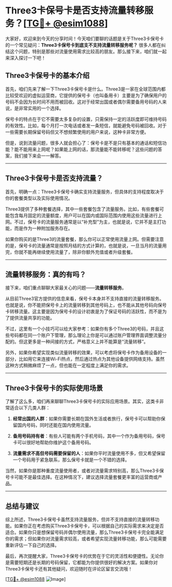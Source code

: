 # Three3卡保号卡是否支持流量转移服务？[[TG💪+ @esim1088](https://t.me/s/esim1088)]

大家好，欢迎来到今天的分享时间！今天咱们要聊的话题是关于Three3卡保号卡的一个常见疑问：**Three3卡保号卡到底支不支持流量转移服务呢？** 很多人都在纠结这个问题，特别是那些对流量使用需求比较高的朋友。那么接下来，咱们就一起来深入探讨一下吧！

## Three3卡保号卡的基本介绍

首先，咱们先来了解一下Three3卡保号卡是什么。Three3是一家在全球范围内都比较受欢迎的虚拟运营商，它提供的保号卡（也叫备用卡）主要是为了确保用户的号码不会因为长时间不用而被回收。这对于经常出国或者偶尔需要备用号码的人来说，是非常实用的一个选择。

保号卡的特点在于它不需要太多复杂的设置，只需保持一定的活跃度即可维持号码的有效性。比如，每个月打一次电话或者发一条短信，就能避免号码被回收。对于一些需要长期保留号码但又不想频繁使用的用户来说，这种卡非常方便。

但是，说到流量问题，很多人就会担心了：保号卡是不是只有基本的通话和短信功能？能不能用来上网呢？如果能上网的话，那流量能不能转移呢？这些问题的答案，我们接下来会一一解答。

---

## Three3卡保号卡是否支持流量？

首先，明确一点：Three3卡保号卡确实支持流量服务，但具体的支持程度取决于你的套餐类型以及实际使用情况。

Three3提供了多种套餐选择，其中一些套餐包含了流量服务。比如，有些套餐可能包含每月固定的流量额度，用户可以在国内或国际范围内使用这些流量进行上网。不过，保号卡的流量服务通常是以“补充型”为主，也就是说，它并不是主打功能，而是作为一种附加服务存在。

如果你购买的是Three3的流量套餐，那么你可以正常使用流量上网。但需要注意的是，保号卡的流量通常是按照月结的方式计算的，也就是说，一旦当月的流量用完，你就不能再继续使用流量了，除非你额外充值或者升级套餐。

---

## 流量转移服务：真的有吗？

接下来，咱们重点聊聊大家最关心的问题——**流量转移服务**。

从目前Three3官方提供的信息来看，保号卡本身并不支持直接的流量转移服务。也就是说，你不能把保号卡上的流量转移到其他号码上，也不能从其他号码向保号卡转移流量。这主要是因为保号卡的设计初衷是为了保证号码的活跃性，而不是为了提供流量共享的功能。

不过，这里有一个小技巧可以给大家参考：如果你有多个Three3的号码，并且这些号码都在同一个账户下管理，那么理论上你是可以通过账户管理界面调整流量分配的。但这更多是一种间接的方式，严格意义上并不能算是“流量转移”。

另外，如果你希望实现类似流量转移的效果，可以考虑将保号卡作为备用设备的一部分，比如用它来连接Wi-Fi热点，然后通过热点为其他设备提供网络支持。虽然这种方式稍微麻烦了一点，但也能在一定程度上满足你的需求。

---

## Three3卡保号卡的实际使用场景

了解了这么多，咱们再来聊聊Three3卡保号卡的实际应用场景。其实，这类卡非常适合以下几类人群：

1. **经常出国的人群**：如果你需要长期在国外生活或者旅行，保号卡可以帮助你保留国内号码，同时还能在国内使用流量。
   
2. **备用号码持有者**：有些人可能有两个手机号码，其中一个作为备用号码，保号卡可以很好地帮助你维护这个备用号码。

3. **流量需求不高但号码需要保留的人**：如果你平时流量使用不多，但又希望保留一个号码用于紧急联系，那么保号卡就是一个不错的选择。

当然，如果你是那种重度流量使用者，或者对流量需求特别高，那么Three3卡保号卡可能不是最佳选择。在这种情况下，建议选择流量套餐更丰富的运营商或产品。

---

## 总结与建议

综上所述，Three3卡保号卡虽然支持流量服务，但并不支持直接的流量转移功能。如果你正在考虑购买Three3卡保号卡，可以根据自己的实际需求来决定是否适合。如果你只是想保留号码并偶尔使用流量，那么Three3卡保号卡完全能满足你的需求；但如果你对流量需求较高，或者希望实现流量转移功能，那么可能需要重新评估一下自己的选择。

最后，再次提醒大家，Three3卡保号卡的优势在于它的灵活性和便捷性。无论你是需要短期还是长期的号码保留，它都能为你提供很好的解决方案。如果你对Three3卡保号卡还有其他疑问，欢迎随时在评论区留言交流哦！

[[TG💪+ @esim1088](https://t.me/s/esim1088) ![Image](https://i.postimg.cc/4NQfJmqS/Snipaste-2025-05-13-00-14-12.png)]